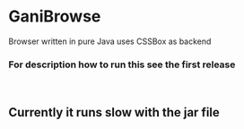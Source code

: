 # GaniBrowse
 Browser written in pure Java uses CSSBox as backend
 
 
<h3> For description how to run this see the first release </h3>
<br>
<h2>Currently it runs slow with the jar file</h2>
